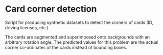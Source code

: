Card corner detection 
==

Script for producing synthetic datasets to detect the corners of cards (ID, driving licenses, etc.)

The cards are augmented and superimposed onto backgrounds with an arbitrary rotation angle. The predicted values for this problem are the
actual corner co-ordinates of the cards instead of bounding boxes.
